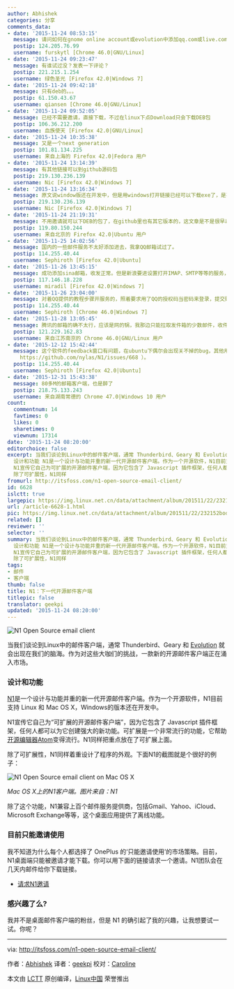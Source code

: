 ```yaml
---
author: Abhishek
categories: 分享
comments_data:
- date: '2015-11-24 08:53:15'
  message: 请问如何在gnome online account或evolution中添加qq.com或live.com的exchange类型账户呢？我想同步日历。谢谢！
  postip: 124.205.76.99
  username: furskytl [Chrome 46.0|GNU/Linux]
- date: '2015-11-24 09:23:47'
  message: 有谁试过没？发表一下评论？
  postip: 221.215.1.254
  username: 绿色圣光 [Firefox 42.0|Windows 7]
- date: '2015-11-24 09:42:18'
  message: 只有deb的。。。
  postip: 61.150.43.67
  username: qiansen [Chrome 46.0|GNU/Linux]
- date: '2015-11-24 09:52:05'
  message: 已经不需要邀请，直接下载，不过在linux下点Download只会下载DEB包
  postip: 106.36.212.200
  username: 血族使天 [Firefox 42.0|GNU/Linux]
- date: '2015-11-24 10:35:38'
  message: 又是一个next generation
  postip: 101.81.134.225
  username: 来自上海的 Firefox 42.0|Fedora 用户
- date: '2015-11-24 13:14:39'
  message: 有其他链接可以到github源码包
  postip: 219.130.236.139
  username: Nic [Firefox 42.0|Windows 7]
- date: '2015-11-24 13:16:34'
  message: 原文说window版还在开发中，但是用windows打开链接已经可以下载exe了，是不是文章有点旧了？？？？
  postip: 219.130.236.139
  username: Nic [Firefox 42.0|Windows 7]
- date: '2015-11-24 21:19:31'
  message: 不用邀请就可以下DEB的包了，在github里也有其它版本的，这文章是不是很早以前的？
  postip: 119.80.150.244
  username: 来自北京的 Firefox 42.0|Ubuntu 用户
- date: '2015-11-25 14:02:56'
  message: 国内的一些邮件服务不太好添加进去，我拿QQ邮箱试过了。
  postip: 114.255.40.44
  username: Sephiroth [Firefox 42.0|Ubuntu]
- date: '2015-11-26 13:45:15'
  message: 成功添加sina邮箱，收发正常。但是新浪要进设置打开IMAP、SMTP等等的服务，你的QQ邮箱不会没开吧？
  postip: 117.146.18.228
  username: miradil [Firefox 42.0|Windows 7]
- date: '2015-11-26 23:04:00'
  message: 对着QQ提供的教程步骤开服务的，照着要求用了QQ的授权码当密码来登录，提交账号密码后各种连接超时，搞了老半天没响应。昨天晚上又不知怎么的，点开N1想再搞搞，突然它又自己连上了QQ的邮件服务器拉取了内容，也真是奇葩。。。。。
  postip: 114.255.40.44
  username: Sephiroth [Chrome 46.0|Windows 7]
- date: '2015-11-28 13:05:45'
  message: 腾讯的邮箱的确不太行，应该是网的锅，我那边只能拉取发件箱的少数邮件，收件箱半个小时没下来
  postip: 121.229.162.83
  username: 来自江苏南京的 Chrome 46.0|GNU/Linux 用户
- date: '2015-12-12 15:42:44'
  message: 这个软件的feedback窗口有问题，在ubuntu下偶尔会出现关不掉的bug，其他用户也遇到过类似情况吗？我在他们的github上反馈了这个问题，如果有类似问题的用户欢迎来github上响应（反馈链接
    https://github.com/nylas/N1/issues/668 ）。
  postip: 114.255.40.44
  username: Sephiroth [Firefox 42.0|Ubuntu]
- date: '2015-12-31 15:43:38'
  message: 80多M的邮箱客户端，也是醉了
  postip: 218.75.133.243
  username: 来自湖南常德的 Chrome 47.0|Windows 10 用户
count:
  commentnum: 14
  favtimes: 0
  likes: 0
  sharetimes: 0
  viewnum: 17314
date: '2015-11-24 08:20:00'
editorchoice: false
excerpt: 当我们谈论到Linux中的邮件客户端，通常 Thunderbird、Geary 和 Evolution 就会出现在我们的脑海。作为对这些大咖们的挑战，一款新的开源邮件客户端正在涌入市场。
  设计和功能 N1是一个设计与功能并重的新一代开源邮件客户端。作为一个开源软件，N1目前支持 Linux 和 Mac OS X，Windows的版本还在开发中。
  N1宣传它自己为可扩展的开源邮件客户端，因为它包含了 Javascript 插件框架，任何人都可以为它创建强大的新功能。可扩展是一个非常流行的功能，它帮助开源编辑器Atom变得流行。N1同样把重点放在了可扩展上面。
  除了可扩展性，N1同样
fromurl: http://itsfoss.com/n1-open-source-email-client/
id: 6628
islctt: true
largepic: https://img.linux.net.cn/data/attachment/album/201511/22/232152bodvx3nh4atdub7b.png
url: /article-6628-1.html
pic: https://img.linux.net.cn/data/attachment/album/201511/22/232152bodvx3nh4atdub7b.png.thumb.jpg
related: []
reviewer: ''
selector: ''
summary: 当我们谈论到Linux中的邮件客户端，通常 Thunderbird、Geary 和 Evolution 就会出现在我们的脑海。作为对这些大咖们的挑战，一款新的开源邮件客户端正在涌入市场。
  设计和功能 N1是一个设计与功能并重的新一代开源邮件客户端。作为一个开源软件，N1目前支持 Linux 和 Mac OS X，Windows的版本还在开发中。
  N1宣传它自己为可扩展的开源邮件客户端，因为它包含了 Javascript 插件框架，任何人都可以为它创建强大的新功能。可扩展是一个非常流行的功能，它帮助开源编辑器Atom变得流行。N1同样把重点放在了可扩展上面。
  除了可扩展性，N1同样
tags:
- 邮件
- 客户端
thumb: false
title: N1：下一代开源邮件客户端
titlepic: false
translator: geekpi
updated: '2015-11-24 08:20:00'
---
```


![N1 Open Source email client](/data/attachment/album/201511/22/232152bodvx3nh4atdub7b.png)


当我们谈论到Linux中的邮件客户端，通常 Thunderbird、Geary 和 [Evolution](https://help.gnome.org/users/evolution/stable/) 就会出现在我们的脑海。作为对这些大咖们的挑战，一款新的开源邮件客户端正在涌入市场。


### 设计和功能


[N1](https://nylas.com/N1/)是一个设计与功能并重的新一代开源邮件客户端。作为一个开源软件，N1目前支持 Linux 和 Mac OS X，Windows的版本还在开发中。


N1宣传它自己为“可扩展的开源邮件客户端”，因为它包含了 Javascript 插件框架，任何人都可以为它创建强大的新功能。可扩展是一个非常流行的功能，它帮助[开源编辑器Atom](http://itsfoss.com/atom-stable-released/)变得流行。N1同样把重点放在了可扩展上面。


除了可扩展性，N1同样着重设计了程序的外观。下面N1的截图就是个很好的例子：


![N1 Open Source email client on Mac OS X](/data/attachment/album/201511/22/232153vv10gu0g7n37vvjn.jpg)


*Mac OS X上的N1客户端。图片来自：N1*


除了这个功能，N1兼容上百个邮件服务提供商，包括Gmail、Yahoo、iCloud、Microsoft Exchange等等，这个桌面应用提供了离线功能。


### 目前只能邀请使用


我不知道为什么每个人都选择了 OnePlus 的‘只能邀请使用’的市场策略。目前，N1桌面端只能被邀请才能下载。你可以用下面的链接请求一个邀请。N1团队会在几天内邮件给你下载链接。


* [请求N1邀请](https://invite.nylas.com/download)


### 感兴趣了么?


我并不是桌面邮件客户端的粉丝，但是 N1 的确引起了我的兴趣，让我想要试一试。你呢？




---


via: <http://itsfoss.com/n1-open-source-email-client/>


作者：[Abhishek](http://itsfoss.com/author/abhishek/) 译者：[geekpi](https://github.com/geekpi) 校对：[Caroline](https://github.com/carolinewuyan)


本文由 [LCTT](https://github.com/LCTT/TranslateProject) 原创编译，[Linux中国](https://linux.cn/) 荣誉推出